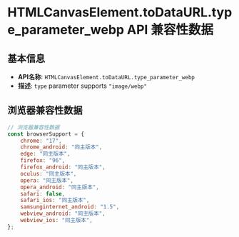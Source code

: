 # HTMLCanvasElement.toDataURL.type_parameter_webp API 兼容性数据

## 基本信息

- **API名称**: `HTMLCanvasElement.toDataURL.type_parameter_webp`
- **描述**: `type` parameter supports `"image/webp"`

## 浏览器兼容性数据

```javascript
// 浏览器兼容性数据
const browserSupport = {
    chrome: "17",
    chrome_android: "同主版本",
    edge: "同主版本",
    firefox: "96",
    firefox_android: "同主版本",
    oculus: "同主版本",
    opera: "同主版本",
    opera_android: "同主版本",
    safari: false,
    safari_ios: "同主版本",
    samsunginternet_android: "1.5",
    webview_android: "同主版本",
    webview_ios: "同主版本",
};

```

